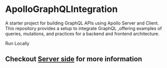 # ApolloGraphQLIntegration
A  starter project for building GraphQL APIs using Apollo Server and Client. This repository provides a setup to integrate GraphQL ,offering examples of queries, mutations, and practices for a backend and frontend architecture.

Run Locally

## Checkout [Server side](https://github.com/KGLikith/ApolloGraphQLIntegration/blob/main/server/Readme.md) for more information
